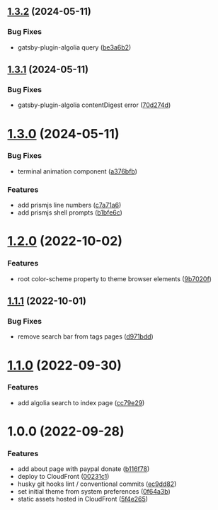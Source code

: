 ## [1.3.2](https://github.com/imrancio/blog/compare/v1.3.1...v1.3.2) (2024-05-11)


### Bug Fixes

* gatsby-plugin-algolia query ([be3a6b2](https://github.com/imrancio/blog/commit/be3a6b251cdeaab45d09fae54f1d091315fb7d83))

## [1.3.1](https://github.com/imrancio/blog/compare/v1.3.0...v1.3.1) (2024-05-11)


### Bug Fixes

* gatsby-plugin-algolia contentDigest error ([70d274d](https://github.com/imrancio/blog/commit/70d274d1d9ac90459a4047a29fecb1cec06fdad6))

# [1.3.0](https://github.com/imrancio/blog/compare/v1.2.0...v1.3.0) (2024-05-11)


### Bug Fixes

* terminal animation component ([a376bfb](https://github.com/imrancio/blog/commit/a376bfb3bae1d954a6c7cf89f0f54878b09a2fa8))


### Features

* add prismjs line numbers ([c7a71a6](https://github.com/imrancio/blog/commit/c7a71a6db73cf5ba1286fba6837e97b66c4024b7))
* add prismjs shell prompts ([b1bfe6c](https://github.com/imrancio/blog/commit/b1bfe6c1427148f05833c3ff7f11507a925a0242))

# [1.2.0](https://github.com/imrancio/blog/compare/v1.1.1...v1.2.0) (2022-10-02)


### Features

* root color-scheme property to theme browser elements ([9b7020f](https://github.com/imrancio/blog/commit/9b7020fa771fc8c0916b9dc691201f23ac4e36e0))

## [1.1.1](https://github.com/imrancio/blog/compare/v1.1.0...v1.1.1) (2022-10-01)


### Bug Fixes

* remove search bar from tags pages ([d971bdd](https://github.com/imrancio/blog/commit/d971bddc87470b73e1900a2b6b4ade20952b9b6a))

# [1.1.0](https://github.com/imrancio/blog/compare/v1.0.0...v1.1.0) (2022-09-30)


### Features

* add algolia search to index page ([cc79e29](https://github.com/imrancio/blog/commit/cc79e29b3a0b76fed730cc4de6a62ece1b039f57))

# 1.0.0 (2022-09-28)


### Features

* add about page with paypal donate ([b116f78](https://github.com/imrancio/blog/commit/b116f78978db789d8c8ac36d81ca0e6cee9f071f))
* deploy to CloudFront ([00231c1](https://github.com/imrancio/blog/commit/00231c166cfc46e30bfa3b32c67d963f066736a5))
* husky git hooks lint / conventional commits ([ec9dd82](https://github.com/imrancio/blog/commit/ec9dd820f77fb6a83b702c2705871b777b9ef1e0))
* set initial theme from system preferences ([0f64a3b](https://github.com/imrancio/blog/commit/0f64a3be0cad802b94c0de288ec579fee90eaa74))
* static assets hosted in CloudFront ([5f4e265](https://github.com/imrancio/blog/commit/5f4e265d42ff88e0aab03af31384c8d9a8110cd5))
